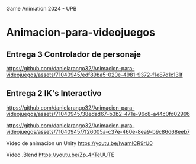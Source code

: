 Game Animation 2024 - UPB


# Animacion-para-videojuegos
## Entrega 3 Controlador de personaje



https://github.com/danielarango32/Animacion-para-videojuegos/assets/71040945/edf89ba5-020e-4981-9372-f1e87d1c131f



## Entrega 2 IK's Interactivo

https://github.com/danielarango32/Animacion-para-videojuegos/assets/71040945/38edad67-b3b2-471e-96c8-a44c0fd02996

https://github.com/danielarango32/Animacion-para-videojuegos/assets/71040945/7f26005a-c37e-460e-8ea9-b9c86d68eeb7



Video de animacion un Unity
 https://youtu.be/IwamICR9rU0

 Video .Blend
 https://youtu.be/Zp_4nTeUUTE
